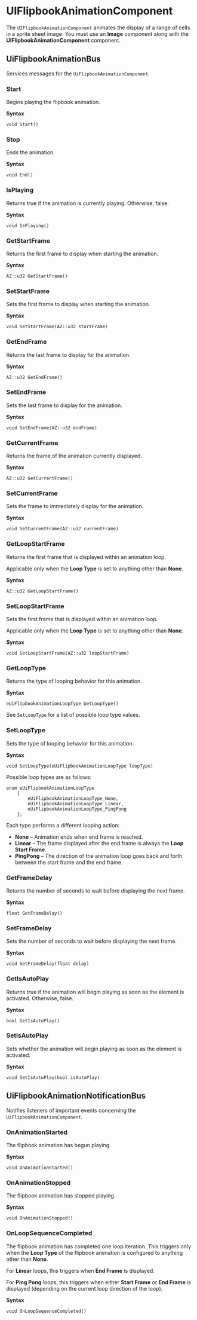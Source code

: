 # UIFlipbookAnimationComponent<a name="lua-scripting-ces-api-ui-uiflipbookanimationcomponent"></a>

The `UIFlipbookAnimationComponent` animates the display of a range of cells in a sprite sheet image\. You must use an **Image** component along with the **UIFlipbookAnimationComponent** component\.

## UiFlipbookAnimationBus<a name="lua-scripting-ces-api-ui-uiflipbookanimationcomponent-uiflipbookanimationbus"></a>

Services messages for the `UiFlipbookAnimationComponent`\.

### Start<a name="lua-scripting-ces-api-ui-uiflipbookanimationcomponent-uiflipbookanimationbus-start"></a>

Begins playing the flipbook animation\.

**Syntax**

```
void Start()
```

### Stop<a name="lua-scripting-ces-api-ui-uiflipbookanimationcomponent-uiflipbookanimationbus-stop"></a>

Ends the animation\.

**Syntax**

```
void End()
```

### IsPlaying<a name="lua-scripting-ces-api-ui-uiflipbookanimationcomponent-uiflipbookanimationbus-isplaying"></a>

Returns true if the animation is currently playing\. Otherwise, false\.

**Syntax**

```
void IsPlaying()
```

### GetStartFrame<a name="lua-scripting-ces-api-ui-uiflipbookanimationcomponent-uiflipbookanimationbus-getstartframe"></a>

Returns the first frame to display when starting the animation\.

**Syntax**

```
AZ::u32 GetStartFrame()
```

### SetStartFrame<a name="lua-scripting-ces-api-ui-uiflipbookanimationcomponent-uiflipbookanimationbus-setstartframe"></a>

Sets the first frame to display when starting the animation\.

**Syntax**

```
void SetStartFrame(AZ::u32 startFrame)
```

### GetEndFrame<a name="lua-scripting-ces-api-ui-uiflipbookanimationcomponent-uiflipbookanimationbus-getendframe"></a>

Returns the last frame to display for the animation\.

**Syntax**

```
AZ::u32 GetEndFrame()
```

### SetEndFrame<a name="lua-scripting-ces-api-ui-uiflipbookanimationcomponent-uiflipbookanimationbus-setendframe"></a>

Sets the last frame to display for the animation\.

**Syntax**

```
void SetEndFrame(AZ::u32 endFrame)
```

### GetCurrentFrame<a name="lua-scripting-ces-api-ui-uiflipbookanimationcomponent-uiflipbookanimationbus-getcurrentframe"></a>

Returns the frame of the animation currently displayed\.

**Syntax**

```
AZ::u32 GetCurrentFrame()
```

### SetCurrentFrame<a name="lua-scripting-ces-api-ui-uiflipbookanimationcomponent-uiflipbookanimationbus-setcurrentframe"></a>

Sets the frame to immediately display for the animation\.

**Syntax**

```
void SetCurrentFrame(AZ::u32 currentFrame)
```

### GetLoopStartFrame<a name="lua-scripting-ces-api-ui-uiflipbookanimationcomponent-uiflipbookanimationbus-getloopstartframe"></a>

Returns the first frame that is displayed within an animation loop\.

Applicable only when the **Loop Type** is set to anything other than **None**\. 

**Syntax**

```
AZ::u32 GetLoopStartFrame()
```

### SetLoopStartFrame<a name="lua-scripting-ces-api-ui-uiflipbookanimationcomponent-uiflipbookanimationbus-setloopstartframe"></a>

Sets the first frame that is displayed within an animation loop\.

Applicable only when the **Loop Type** is set to anything other than **None**\. 

**Syntax**

```
void SetLoopStartFrame(AZ::u32 loopStartFrame)
```

### GetLoopType<a name="lua-scripting-ces-api-ui-uiflipbookanimationcomponent-uiflipbookanimationbus-getlooptype"></a>

Returns the type of looping behavior for this animation\.

**Syntax**

```
eUiFlipbookAnimationLoopType GetLoopType()
```

See `SetLoopType` for a list of possible loop type values\.

### SetLoopType<a name="lua-scripting-ces-api-ui-uiflipbookanimationcomponent-uiflipbookanimationbus-setlooptype"></a>

Sets the type of looping behavior for this animation\.

**Syntax**

```
void SetLoopType(eUiFlipbookAnimationLoopType loopType)
```

Possible loop types are as follows:

```
enum eUiFlipbookAnimationLoopType
    {
        eUiFlipbookAnimationLoopType_None,
        eUiFlipbookAnimationLoopType_Linear,
        eUiFlipbookAnimationLoopType_PingPong
    };
```

Each type performs a different looping action:
+ **None** – Animation ends when end frame is reached\.
+ **Linear** – The frame displayed after the end frame is always the **Loop Start Frame**\.
+ **PingPong** – The direction of the animation loop goes back and forth between the start frame and the end frame\.

### GetFrameDelay<a name="lua-scripting-ces-api-ui-uiflipbookanimationcomponent-uiflipbookanimationbus-getframedelay"></a>

Returns the number of seconds to wait before displaying the next frame\.

**Syntax**

```
float GetFrameDelay()
```

### SetFrameDelay<a name="lua-scripting-ces-api-ui-uiflipbookanimationcomponent-uiflipbookanimationbus-setframedelay"></a>

Sets the number of seconds to wait before displaying the next frame\.

**Syntax**

```
void SetFrameDelay(float delay)
```

### GetIsAutoPlay<a name="lua-scripting-ces-api-ui-uiflipbookanimationcomponent-uiflipbookanimationbus-getisautoplay"></a>

Returns true if the animation will begin playing as soon as the element is activated\. Otherwise, false\.

**Syntax**

```
bool GetIsAutoPlay()
```

### SetIsAutoPlay<a name="lua-scripting-ces-api-ui-uiflipbookanimationcomponent-uiflipbookanimationbus-setisautoplay"></a>

Sets whether the animation will begin playing as soon as the element is activated\.

**Syntax**

```
void SetIsAutoPlay(bool isAutoPlay)
```

## UiFlipbookAnimationNotificationBus<a name="lua-scripting-ces-api-ui-uiflipbookanimationcomponent-uiflipbookanimationnotificationbus"></a>

Notifies listeners of important events concerning the `UiFlipbookAnimationComponent`\.

### OnAnimationStarted<a name="lua-scripting-ces-api-ui-uiflipbookanimationcomponent-uiflipbookanimationnotificationbus-onanimationstarted"></a>

The flipbook animation has begun playing\.

**Syntax**

```
void OnAnimationStarted()
```

### OnAnimationStopped<a name="lua-scripting-ces-api-ui-uiflipbookanimationcomponent-uiflipbookanimationnotificationbus-onanimationstopped"></a>

The flipbook animation has stopped playing\.

**Syntax**

```
void OnAnimationStopped()
```

### OnLoopSequenceCompleted<a name="lua-scripting-ces-api-ui-uiflipbookanimationcomponent-uiflipbookanimationnotificationbus-onloopsequencecompleted"></a>

The flipbook animation has completed one loop iteration\. This triggers only when the **Loop Type** of the flipbook animation is configured to anything other than **None**\.

For **Linear** loops, this triggers when **End Frame** is displayed\.

For **Ping Pong** loops, this triggers when either **Start Frame** or **End Frame** is displayed \(depending on the current loop direction of the loop\)\.

**Syntax**

```
void OnLoopSequenceCompleted()
```
